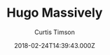 ---
title: Hugo Massively
github: https://github.com/curtiscde/hugo-theme-massively
demo: https://hugo-theme-massively.netlify.com/
author: Curtis Timson
author_link: ''
thumbnail: themes/curtistimson-hugo-theme-massively.jpg
ssg:
  - Hugo
cms:
  - Markdown
date: 2018-02-24T14:39:43.000Z
description: Massively theme for Hugo static site generator
draft: false
publish_date: '2018-02-24T14:39:43Z'
update_date: '2023-02-26T15:53:45Z'
github_star: 133
github_fork: 136
---